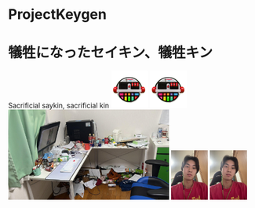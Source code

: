 # ProjectKeygen
# 犠牲になったセイキン、犠牲キン 
Sacrificial saykin, sacrificial kin
<img src="./emoji.png" width="15%"> <img src="./emoji.png" width="15%"> 
 <img src="./IMG_8090.png" width="65%"> <img src="./SPOILER_IMG_7153.png" width="15%">
 <img src="./SPOILER_IMG_7153.png" width="15%"> 
